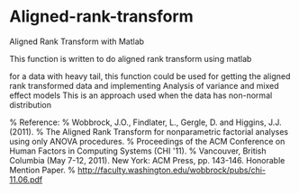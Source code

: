 # Aligned-rank-transform
Aligned Rank Transform with Matlab

This function is written to do aligned rank transform using matlab

for a data with heavy tail, this function could be used for getting the aligned rank transformed data and implementing Analysis of variance and mixed effect models
This is an approach used when the data has non-normal distribution

% Reference:
% Wobbrock, J.O., Findlater, L., Gergle, D. and Higgins, J.J. (2011). 
% The Aligned Rank Transform for nonparametric factorial analyses using only ANOVA procedures. 
% Proceedings of the ACM Conference on Human Factors in Computing Systems (CHI '11). 
% Vancouver, British Columbia (May 7-12, 2011). New York: ACM Press, pp. 143-146. Honorable Mention Paper. 
% http://faculty.washington.edu/wobbrock/pubs/chi-11.06.pdf
